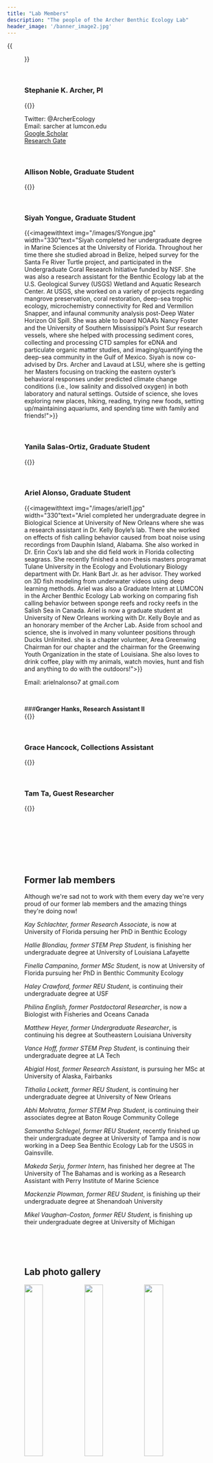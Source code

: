 ```yaml
---
title: "Lab Members"
description: "The people of the Archer Benthic Ecology Lab"
header_image: '/banner_image2.jpg'
---
```


{{<figure src="/images/people_banner.jpg" width="1000" align="float: center">}}

<br>

### **Stephanie K. Archer, PI**     

{{<imagewithtext img="/images/IMG_0103.jpg" width="330" text="Dr. Archer completed her PhD at North Carolina State University where she worked in the Layman Lab studying how sponges alter community composition and ecosystem function in tropical and subtropical nearshore marine ecosystems. She then moved on to work for Fisheries and Oceans Canada in multiple capacities. There she studied species interactions and ecosystem function of Glass Sponge Reefs and worked to develop efficient monitoring methods grounded in a strong understanding of the behavior and ecology of keystone species. She is now an Assistant Professor at LUMCON where she heads a lab focused on coastal Louisiana and Gulf of Mexico sponges, oyster reefs, and other biogenic habitats. Outside of work she has a healthy obsession with University of Georgia football (go Dawgs!), loves to cook and read, and enjoys gardening, wood working, kayaking, and generally being outside.">}}

Twitter: @ArcherEcology  
Email: sarcher at lumcon.edu  
[Google Scholar](https://scholar.google.com/citations?user=pSv8vDwAAAAJ&hl=en "Google Scholar")  
[Research Gate](https://www.researchgate.net/profile/Stephanie_Archer3 "Research Gate")  

<br>

### **Allison Noble, Graduate Student**  
{{<imagewithtextright img="/images/allison_oysters.png" width="330" text="Bio coming soon">}}  

<br>

### **Siyah Yongue, Graduate Student**  
{{<imagewithtext img="/images/SYongue.jpg" width="330"text="Siyah completed her undergraduate degree in Marine Sciences at the University of Florida. Throughout her time there she studied abroad in Belize, helped survey for the Santa Fe River Turtle project, and participated in the Undergraduate Coral Research Initiative funded by NSF. She was also a research assistant for the Benthic Ecology lab at the U.S. Geological Survey (USGS) Wetland and Aquatic Research Center. At USGS, she worked on a variety of projects regarding mangrove preservation, coral restoration, deep-sea trophic ecology, microchemistry connectivity for Red and Vermilion Snapper, and infaunal community analysis post-Deep Water Horizon Oil Spill. She was able to board NOAA’s Nancy Foster and the University of Southern Mississippi’s Point Sur research vessels, where she helped with processing sediment cores, collecting and processing CTD samples for eDNA and particulate organic matter studies, and imaging/quantifying the deep-sea community in the Gulf of Mexico. Siyah is now co-advised by Drs. Archer and Lavaud at LSU, where she is getting her Masters focusing on tracking the eastern oyster’s behavioral responses under predicted climate change conditions (i.e., low salinity and dissolved oxygen) in both laboratory and natural settings. Outside of science, she loves exploring new places, hiking, reading, trying new foods, setting up/maintaining aquariums, and spending time with family and friends!">}}  

<br> 

### **Yanila Salas-Ortiz, Graduate Student**  
{{<imagewithtextright img="/images/YanilaField.jpg" width="330" text="Originally from Puerto Rico, Yanila received her BS in Chemistry from University of New Orleans (UNO). During her bachelor’s she worked on multiple projects in materials and analytical chemistry. Yanila chose to continue her academic journey at UNO, a decision that led her to her current position as a PhD candidate specializing in environmental and analytical chemistry. Her relationship with the Archer group started as a collaboration for the field work/sampling campaign in Abaco Island, The Bahamas, to monitor the health of seagrass beds and their recovery after Hurricane Dorian. In addition to the field work, she analyzed the samples for heavy metals and persistent organic pollutants. Today, Yanila’s doctoral research, co-advised by Drs. Stephanie Archer and Phoebe Zito at UNO focuses on monitoring heavy metal concentrations in subtropical aquatic ecosystems. Despite her busy schedule, Yanila believes in maintaining a balanced lifestyle. Outside the lab, she loves to swim, watch movies and spend time with her loved ones.">}}  

<br>  

### **Ariel Alonso, Graduate Student**  

{{<imagewithtext img="/images/ariel1.jpg" width="330"text="Ariel completed her undergraduate degree in Biological Science at University of New Orleans where she was a research assistant in Dr. Kelly Boyle’s lab. There she worked on effects of fish calling behavior caused from boat noise using recordings from Dauphin Island, Alabama. She also worked in Dr. Erin Cox’s lab and she did field work in Florida collecting seagrass. She recently finished a non-thesis masters programat Tulane University in the Ecology and Evolutionary Biology department with Dr. Hank Bart Jr. as her advisor. They worked on 3D fish modeling from underwater videos using deep learning methods. Ariel was also a Graduate Intern at LUMCON in the Archer Benthic Ecology Lab working on comparing fish calling behavior between sponge reefs and rocky reefs in the Salish Sea in Canada. Ariel is now a graduate student at University of New Orleans working with Dr. Kelly Boyle and as an honorary member of the Archer Lab. Aside from school and science, she is involved in many volunteer positions through Ducks Unlimited. she is a chapter volunteer, Area Greenwing Chairman for our chapter and the chairman for the Greenwing Youth Organization in the state of Louisiana. She also loves to drink coffee, play with my animals, watch movies, hunt and fish and anything to do with the outdoors!">}} 

Email: arielnalonso7 at gmail.com 
 
<br>

###**Granger Hanks, Research Assistant II**  
{{<imagewithtextright img="/images/Grangerbio.jpg" width="330" text="Granger received his B.S. degree in biology in 2019 from Nicholl’s State University where he began research on deep-sea wood-fall communities as Dr. Craig McClain’s research technician. After working in the McClain lab for a year post graduation, he enrolled at the University of Louisiana at Lafayette (ULL) as a master’s student advised by Dr. McClain. His master’s research focused on experimentally disentangling the drivers of the species-area relationship in ephemeral habitat island communities to aid in the advancement of species-area research applications to conservation efforts. While at ULL, he contributed to studies on wood, sponge, and alligator food falls as well as biodiversity assessments of the Deep-Water Horizon wreck site. Currently, he helps to monitor oyster reef biodiversity and health in Louisiana’s coastal waters as a research assistant in the Archer Benthic Ecology Lab using both bioacoustics and more traditional sampling techniques. Outside of work Granger enjoys making custom jewelry and spending time outdoors.">}}

<br>

### **Grace Hancock, Collections Assistant**  

{{<imagewithtext img="/images/grace.jpg" width="330" text="Grace Hancock is currently the collections assistant for LUMCON’s Coastal Marine Biodiversity Collection. She is originally from Portland OR but received her bachelor's degree in Biology and Spanish from Kalamazoo College in June 2022 where she worked with Dr. Santiago Salinas in the Kalamazoo College Fish Lab. There, they studied the effects of temperature fluctuations on a species of estuarine fish that exhibit temperature-dependent sex determination. She also spent a period of time interning at the GEMM lab at the Hatfield Marine Science Center studying Blue whale migration. Both of these experiences encouraged her to pursue a career in marine biology and ignited her curiosity of marine fauna. When she isn't hanging out in the collections room, she enjoys anything that gets her outside, reading, sewing, and playing music with her family!">}}

<br>

### **Tam Ta, Guest Researcher**  

{{<imagewithtextright img="/images/PXL_20210815_180937220_2.jpg" width="330" text="Tam is currently an undergrad at the University of Washington majoring in Environmental Science and Medical Laboratory Science. She started at LUMCON as an REU Intern where she examined fish calling behaviors in glass sponge reef ecosystems. Going forward, she will be working on a passive acoustic research project looking at fish calling behaviors and biodiversity in glass sponge reefs. Tam is also worked as a Student Assistant in the Quantitative Conservation Lab at the University of Washington. She is currently working through data entry and camera trap processing for seabird monitoring in the Channel Islands National Park. When she is not working, you can find her hiking, embroidering, and drinking bubble tea.">}}

<br>
<br>
<br>
<br>
<br>
<br>


## Former lab members
Although we're sad not to work with them every day we're very proud of our former lab members and the amazing things they're doing now!

*Kay Schlachter, former Research Associate*, is now at University of Florida persuing her PhD in Benthic Ecology

*Hallie Blondiau, former STEM Prep Student*, is finishing her undergraduate degree at University of Louisiana Lafayette

*Finella Campanino, former MSc Student*, is now at University of Florida pursuing her PhD in Benthic Community Ecology

*Haley Crawford, former REU Student*, is continuing their undergraduate degree at USF

*Philina English, former Postdoctoral Researcher*, is now a Biologist with Fisheries and Oceans Canada  

*Matthew Heyer, former Undergraduate Researcher*, is continuing his degree at Southeastern Louisiana University

*Vance Hoff, former STEM Prep Student*, is continuing their undergraduate degree at LA Tech

*Abigial Host, former Research Assistant*, is pursuing her MSc at University of Alaska, Fairbanks
  
*Tithalia Lockett, former REU Student*, is continuing her undergraduate degree at University of New Orleans

*Abhi Mohratra, former STEM Prep Student*, is continuing their associates degree at Baton Rouge Community College

*Samantha Schlegel, former REU Student*, recently finished up their undergraduate degree at University of Tampa and is now working in a Deep Sea Benthic Ecology Lab for the USGS in Gainsville. 

*Makeda Serju, former Intern*, has finished her degree at The University of The Bahamas and is working as a Research Assistant with Perry Institute of Marine Science

*Mackenzie Plowman, former REU Student*, is finishing up their undergraduate degree at Shenandoah University

*Mikel Vaughan-Coston, former REU Student*, is finishing up their undergraduate degree at University of Michigan


<br>
<br>
<br>

## Lab photo gallery
<p float="left">
  <img src="/images/sampling_MH.jpg" width="32%" />
  <img src="/images/IMG_9267.jpg" width="32%" /> 
  <img src="/images/camp_abaco_1.jpg" width="32%" />
</p>
<p float="left">
  <img src="/images/steph_makeda.jpg" width="49%" />
  <img src="/images/Steph_finella.JPG" width="49%" /> 
</p>
<p float="left">
  <img src="/images/aa_IMG_9300.jpg" width="32%" />
  <img src="/images/makeda_yanilla.JPG" width="32%" /> 
  <img src="/images/b_IMG_3137.jpg" width="32%" />
</p>
<p float="left">
  <img src="/images/steph_makeda_2.jpg" width="33%" />
  <img src="/images/erin_makeda_abigail.jpg" width="65%" /> 
</p>
<p float="left">
  <img src="/images/AbbyHaleyTank.jpg" width="32%" />
  <img src="/images/fia_jill_lab.jpg" width="32%" /> 
  <img src="/images/YanilaField.jpg" width="32%" />
</p>
<p float="left">
  <img src="/images/ryannstjoe.jpg" width="32%" />
  <img src="/images/StephSnorkel.jpg" width="32%" /> 
  <img src="/images/summer22group2.HEIC" width="32%" />
</p>
